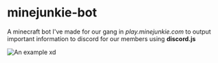 # minejunkie-bot

A minecraft bot I've made for our gang in *play.minejunkie.com* to output important information to discord for our members using **discord.js**

![An example xd](https://i.imgur.com/cGTox72.png)
